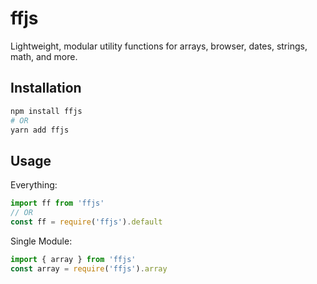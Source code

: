 # ffjs

Lightweight, modular utility functions for arrays, browser, dates, strings, math, and more.

## Installation

```sh
npm install ffjs
# OR
yarn add ffjs
```

## Usage

Everything:

``` js
import ff from 'ffjs'
// OR
const ff = require('ffjs').default
```

Single Module:

``` js
import { array } from 'ffjs'
const array = require('ffjs').array
```
